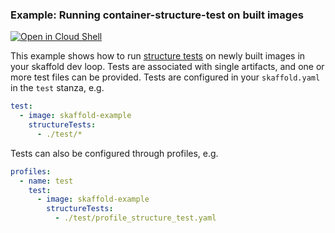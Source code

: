 ### Example: Running container-structure-test on built images

[![Open in Cloud Shell](https://gstatic.com/cloudssh/images/open-btn.svg)](https://ssh.cloud.google.com/cloudshell/editor?cloudshell_git_repo=https://github.com/GoogleContainerTools/skaffold&cloudshell_open_in_editor=README.md&cloudshell_workspace=examples/structure-tests)

This example shows how to run
[structure tests](https://github.com/GoogleContainerTools/container-structure-test)
on newly built images in your skaffold dev loop. Tests are associated with single
artifacts, and one or more test files can be provided. Tests are configured in
your `skaffold.yaml` in the `test` stanza, e.g.

```yaml
test:
  - image: skaffold-example
    structureTests:
      - ./test/*
```

Tests can also be configured through profiles, e.g.

```yaml
profiles:
  - name: test
    test:
      - image: skaffold-example
        structureTests:
          - ./test/profile_structure_test.yaml
```
